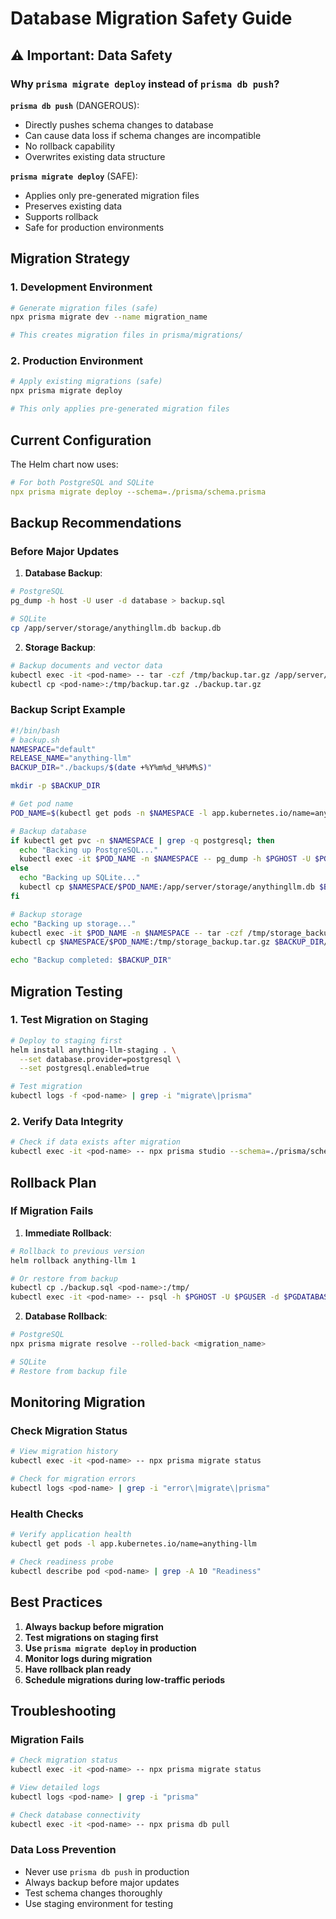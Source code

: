 # Database Migration Safety Guide

## ⚠️ Important: Data Safety

### Why `prisma migrate deploy` instead of `prisma db push`?

**`prisma db push`** (DANGEROUS):
- Directly pushes schema changes to database
- Can cause data loss if schema changes are incompatible
- No rollback capability
- Overwrites existing data structure

**`prisma migrate deploy`** (SAFE):
- Applies only pre-generated migration files
- Preserves existing data
- Supports rollback
- Safe for production environments

## Migration Strategy

### 1. Development Environment
```bash
# Generate migration files (safe)
npx prisma migrate dev --name migration_name

# This creates migration files in prisma/migrations/
```

### 2. Production Environment
```bash
# Apply existing migrations (safe)
npx prisma migrate deploy

# This only applies pre-generated migration files
```

## Current Configuration

The Helm chart now uses:
```yaml
# For both PostgreSQL and SQLite
npx prisma migrate deploy --schema=./prisma/schema.prisma
```

## Backup Recommendations

### Before Major Updates
1. **Database Backup**:
```bash
# PostgreSQL
pg_dump -h host -U user -d database > backup.sql

# SQLite
cp /app/server/storage/anythingllm.db backup.db
```

2. **Storage Backup**:
```bash
# Backup documents and vector data
kubectl exec -it <pod-name> -- tar -czf /tmp/backup.tar.gz /app/server/storage/
kubectl cp <pod-name>:/tmp/backup.tar.gz ./backup.tar.gz
```

### Backup Script Example
```bash
#!/bin/bash
# backup.sh
NAMESPACE="default"
RELEASE_NAME="anything-llm"
BACKUP_DIR="./backups/$(date +%Y%m%d_%H%M%S)"

mkdir -p $BACKUP_DIR

# Get pod name
POD_NAME=$(kubectl get pods -n $NAMESPACE -l app.kubernetes.io/name=anything-llm -o jsonpath='{.items[0].metadata.name}')

# Backup database
if kubectl get pvc -n $NAMESPACE | grep -q postgresql; then
  echo "Backing up PostgreSQL..."
  kubectl exec -it $POD_NAME -n $NAMESPACE -- pg_dump -h $PGHOST -U $PGUSER -d $PGDATABASE > $BACKUP_DIR/database.sql
else
  echo "Backing up SQLite..."
  kubectl cp $NAMESPACE/$POD_NAME:/app/server/storage/anythingllm.db $BACKUP_DIR/
fi

# Backup storage
echo "Backing up storage..."
kubectl exec -it $POD_NAME -n $NAMESPACE -- tar -czf /tmp/storage_backup.tar.gz /app/server/storage/
kubectl cp $NAMESPACE/$POD_NAME:/tmp/storage_backup.tar.gz $BACKUP_DIR/

echo "Backup completed: $BACKUP_DIR"
```

## Migration Testing

### 1. Test Migration on Staging
```bash
# Deploy to staging first
helm install anything-llm-staging . \
  --set database.provider=postgresql \
  --set postgresql.enabled=true

# Test migration
kubectl logs -f <pod-name> | grep -i "migrate\|prisma"
```

### 2. Verify Data Integrity
```bash
# Check if data exists after migration
kubectl exec -it <pod-name> -- npx prisma studio --schema=./prisma/schema.prisma
```

## Rollback Plan

### If Migration Fails
1. **Immediate Rollback**:
```bash
# Rollback to previous version
helm rollback anything-llm 1

# Or restore from backup
kubectl cp ./backup.sql <pod-name>:/tmp/
kubectl exec -it <pod-name> -- psql -h $PGHOST -U $PGUSER -d $PGDATABASE < /tmp/backup.sql
```

2. **Database Rollback**:
```bash
# PostgreSQL
npx prisma migrate resolve --rolled-back <migration_name>

# SQLite
# Restore from backup file
```

## Monitoring Migration

### Check Migration Status
```bash
# View migration history
kubectl exec -it <pod-name> -- npx prisma migrate status

# Check for migration errors
kubectl logs <pod-name> | grep -i "error\|migrate\|prisma"
```

### Health Checks
```bash
# Verify application health
kubectl get pods -l app.kubernetes.io/name=anything-llm

# Check readiness probe
kubectl describe pod <pod-name> | grep -A 10 "Readiness"
```

## Best Practices

1. **Always backup before migration**
2. **Test migrations on staging first**
3. **Use `prisma migrate deploy` in production**
4. **Monitor logs during migration**
5. **Have rollback plan ready**
6. **Schedule migrations during low-traffic periods**

## Troubleshooting

### Migration Fails
```bash
# Check migration status
kubectl exec -it <pod-name> -- npx prisma migrate status

# View detailed logs
kubectl logs <pod-name> | grep -i "prisma"

# Check database connectivity
kubectl exec -it <pod-name> -- npx prisma db pull
```

### Data Loss Prevention
- Never use `prisma db push` in production
- Always backup before major updates
- Test schema changes thoroughly
- Use staging environment for testing
